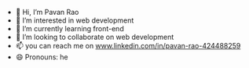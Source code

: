 - 👋 Hi, I’m Pavan Rao
- 👀 I’m interested in web development
- 🌱 I’m currently learning front-end
- 💞️ I’m looking to collaborate on web development
- 📫 you can reach me on www.linkedin.com/in/pavan-rao-424488259
- 😄 Pronouns: he

<!---
mepavanrao/mepavanrao is a ✨ special ✨ repository because its `README.md` (this file) appears on your GitHub profile.
You can click the Preview link to take a look at your changes.
--->
